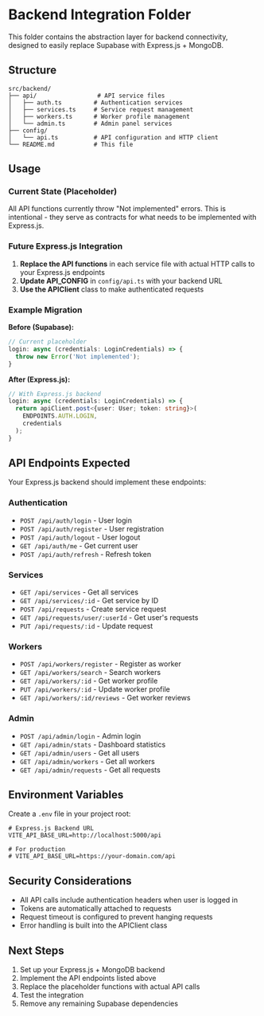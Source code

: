 # Backend Integration Folder

This folder contains the abstraction layer for backend connectivity, designed to easily replace Supabase with Express.js + MongoDB.

## Structure

```
src/backend/
├── api/                 # API service files
│   ├── auth.ts         # Authentication services
│   ├── services.ts     # Service request management
│   ├── workers.ts      # Worker profile management
│   └── admin.ts        # Admin panel services
├── config/
│   └── api.ts          # API configuration and HTTP client
└── README.md           # This file
```

## Usage

### Current State (Placeholder)
All API functions currently throw "Not implemented" errors. This is intentional - they serve as contracts for what needs to be implemented with Express.js.

### Future Express.js Integration

1. **Replace the API functions** in each service file with actual HTTP calls to your Express.js endpoints
2. **Update API_CONFIG** in `config/api.ts` with your backend URL
3. **Use the APIClient** class to make authenticated requests

### Example Migration

**Before (Supabase):**
```typescript
// Current placeholder
login: async (credentials: LoginCredentials) => {
  throw new Error('Not implemented');
}
```

**After (Express.js):**
```typescript
// With Express.js backend
login: async (credentials: LoginCredentials) => {
  return apiClient.post<{user: User; token: string}>(
    ENDPOINTS.AUTH.LOGIN, 
    credentials
  );
}
```

## API Endpoints Expected

Your Express.js backend should implement these endpoints:

### Authentication
- `POST /api/auth/login` - User login
- `POST /api/auth/register` - User registration
- `POST /api/auth/logout` - User logout
- `GET /api/auth/me` - Get current user
- `POST /api/auth/refresh` - Refresh token

### Services
- `GET /api/services` - Get all services
- `GET /api/services/:id` - Get service by ID
- `POST /api/requests` - Create service request
- `GET /api/requests/user/:userId` - Get user's requests
- `PUT /api/requests/:id` - Update request

### Workers
- `POST /api/workers/register` - Register as worker
- `GET /api/workers/search` - Search workers
- `GET /api/workers/:id` - Get worker profile
- `PUT /api/workers/:id` - Update worker profile
- `GET /api/workers/:id/reviews` - Get worker reviews

### Admin
- `POST /api/admin/login` - Admin login
- `GET /api/admin/stats` - Dashboard statistics
- `GET /api/admin/users` - Get all users
- `GET /api/admin/workers` - Get all workers
- `GET /api/admin/requests` - Get all requests

## Environment Variables

Create a `.env` file in your project root:

```env
# Express.js Backend URL
VITE_API_BASE_URL=http://localhost:5000/api

# For production
# VITE_API_BASE_URL=https://your-domain.com/api
```

## Security Considerations

- All API calls include authentication headers when user is logged in
- Tokens are automatically attached to requests
- Request timeout is configured to prevent hanging requests
- Error handling is built into the APIClient class

## Next Steps

1. Set up your Express.js + MongoDB backend
2. Implement the API endpoints listed above
3. Replace the placeholder functions with actual API calls
4. Test the integration
5. Remove any remaining Supabase dependencies